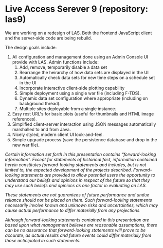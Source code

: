 # Live Access Serever 9 (repository: las9)

We are working on a redesign of LAS. Both the frontend JavaScript client and the server-side code are being rebuild.

The design goals include:

1. All configuration and management done using an Admin Console UI provide with LAS. Admin functions include:
      1. Add, remove, temporarily disable a data set
      2. Rearrange the heirarchy of how data sets are displayed in the UI
      3. Automatically check data sets for new time steps on a schedule set in the UI
      4. Incorporate interactive client-side plotting capability
      5. Simple deployment using a single war file (including F-TDS).
      6. Dynamic data set configuration where appropriate (including on background thread).
      7. ~~Multiple sites deployable from a single instance.~~
2. Easy rest URL's for basic plots (useful for thumbnails and HTML image references).
3. Simplified client-server interaction using JSON messages automatically marshalled to and from Java.
4. Nicely styled, modern client UI look-and-feel.
5. Simple upgrade process (save the persistence database and drop in the new war file).

*Certain information set forth in this presentation contains “forward-looking information”. Except for statements of historical fact, information contained herein constitutes forward-looking statements and includes, but is not limited to, the expected development of the projects described. Forward-looking statements are provided to allow potential users the opportunity to understand our beliefs and opinions in respect of the future so that they may use such beliefs and opinions as one factor in evaluating an LAS.*

*These statements are not guarantees of future performance and undue reliance should not be placed on them. Such forward-looking statements necessarily involve known and unknown risks and uncertainties, which may cause actual performance to differ materially from any projections.*

*Although forward-looking statements contained in this presentation are based upon what management believes are reasonable assumptions, there can be no assurance that forward-looking statements will prove to be accurate, as actual results and future events could differ materially from those anticipated in such statements.*

